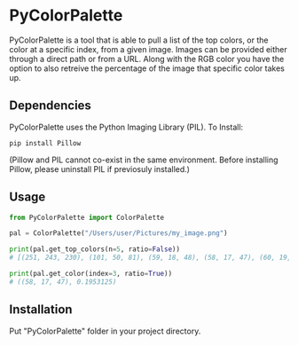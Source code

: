 # PyColorPalette

PyColorPalette is a tool that is able to pull a list of the top colors, or the color at a specific index, from a given image. Images can be provided either through a direct path or from a URL. Along with the RGB color you have the option to also retreive the percentage of the image that specific color takes up. 

## Dependencies

PyColorPalette uses the Python Imaging Library (PIL).
To Install:
```
pip install Pillow 
```
(Pillow and PIL cannot co-exist in the same environment. Before installing Pillow, please uninstall PIL if previosuly installed.)

## Usage

```python
from PyColorPalette import ColorPalette

pal = ColorPalette("/Users/user/Pictures/my_image.png")

print(pal.get_top_colors(n=5, ratio=False))
# [(251, 243, 230), (101, 50, 81), (59, 18, 48), (58, 17, 47), (60, 19, 49)]

print(pal.get_color(index=3, ratio=True))
# ((58, 17, 47), 0.1953125)
```

## Installation

Put "PyColorPalette" folder in your project directory.